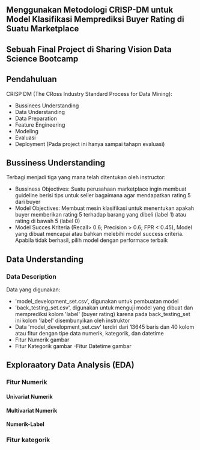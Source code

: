 ## Menggunakan Metodologi CRISP-DM untuk Model Klasifikasi Memprediksi Buyer Rating di Suatu Marketplace
## Sebuah Final Project di Sharing Vision Data Science Bootcamp
## Pendahuluan
CRISP DM (The CRoss Industry Standard Process for Data Mining):
- Bussinees Understanding
- Data Understanding
- Data Preparation
- Feature Engineering
- Modeling
- Evaluasi
- Deployment (Pada project ini hanya sampai tahapn evaluasi)
## Bussiness Understanding
Terbagi menjadi tiga yang mana telah ditentukan oleh instructor:
- Bussiness Objectives: Suatu perusahaan marketplace ingin membuat guideline berisi tips untuk seller bagaimana agar mendapatkan rating 5 dari buyer
- Model Objectives: Membuat mesin klasifikasi untuk menentukan apakah buyer memberikan rating 5 terhadap barang yang dibeli (label 1) atau rating di bawah 5 (label 0)
- Model Succes Kriteria  (Recall> 0.6; Precision > 0.6; FPR < 0.45), Model yang dibuat mencapai atau bahkan melebihi model success criteria. Apabila tidak berhasil, pilih model dengan performace terbaik
## Data Understanding
### Data Description
Data yang digunakan:
- 'model_development_set.csv', digunakan untuk pembuatan model
- 'back_testing_set.csv', digunakan untuk menguji model yang dibuat dan memprediksi kolom 'label' (buyer rating) karena pada back_testing_set ini kolom 'label' disembunyikan oleh instruktor
- Data 'model_development_set.csv' terdiri dari 13645 baris dan 40 kolom atau fitur dengan tipe data numerik, kategorik, dan datetime
- Fitur Numerik
gambar
- Fitur Kategorik 
gambar
-Fitur Datetime
gambar
## Exploraatory Data Analysis (EDA)
### Fitur Numerik
#### Univariat Numerik
#### Multivariat Numerik
#### Numerik-Label
### Fitur kategorik
